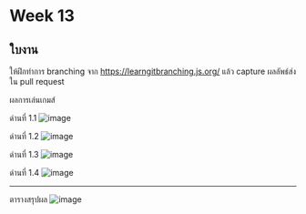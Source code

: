 # Week 13 #

## ใบงาน

ให้ฝึกทำการ branching  จาก  https://learngitbranching.js.org/ แล้ว capture ผลลัพธ์ส่งใน pull request

ผลการเล่นเกมส์

ด่านที่ 1.1 
![image](https://user-images.githubusercontent.com/92082316/146397816-0f037921-af54-4bc0-be23-8dc23373f9b3.png)

ด่านที่ 1.2
![image](https://user-images.githubusercontent.com/92082316/146398253-dbff402b-0f59-40af-a962-b707fd28abea.png)


ด่านที่ 1.3
![image](https://user-images.githubusercontent.com/92082316/146398861-1ae394fb-ac00-4d86-8c4e-5640bc2378d8.png)


ด่านที่ 1.4
![image](https://user-images.githubusercontent.com/92082316/146399253-a305df9c-e50a-4501-b18e-92967a58400f.png)


---
ตารางสรุปผล
![image](https://user-images.githubusercontent.com/92082316/146399445-ae683802-b681-4e0e-89da-6df86cf55202.png)




